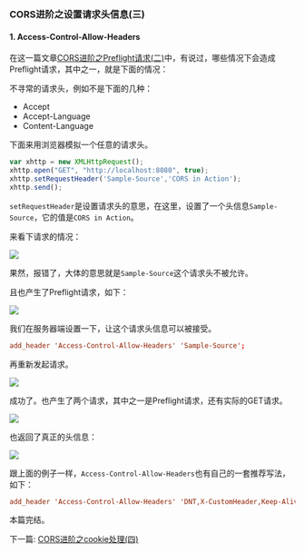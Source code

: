 ### CORS进阶之设置请求头信息(三)

#### 1. Access-Control-Allow-Headers

在这一篇文章[CORS进阶之Preflight请求(二)](http://www.rails365.net/articles/cors-jin-jie-zhi-preflight-qing-qiu-er)中，有说过，哪些情况下会造成Preflight请求，其中之一，就是下面的情况：

不寻常的请求头，例如不是下面的几种：

* Accept
* Accept-Language
* Content-Language

下面来用浏览器模拟一个任意的请求头。

``` javascript
var xhttp = new XMLHttpRequest();
xhttp.open("GET", "http://localhost:8080", true);
xhttp.setRequestHeader('Sample-Source','CORS in Action');
xhttp.send();
```

`setRequestHeader`是设置请求头的意思，在这里，设置了一个头信息`Sample-Source`，它的值是`CORS in Action`。

来看下请求的情况：

![](http://aliyun.rails365.net/uploads/photo/image/114/preview_2016/5405db86c78d4d975fe9950a8ecf5db8.png)

果然，报错了，大体的意思就是`Sample-Source`这个请求头不被允许。

且也产生了Preflight请求，如下：

![](http://aliyun.rails365.net/uploads/photo/image/115/preview_2016/46e77f7762c35421ad703046b6463c1b.png)

我们在服务器端设置一下，让这个请求头信息可以被接受。

``` conf
add_header 'Access-Control-Allow-Headers' 'Sample-Source';
```

再重新发起请求。

![](http://aliyun.rails365.net/uploads/photo/image/116/preview_2016/a716ad93cd7d4372146a15b37d43f28e.png)

成功了。也产生了两个请求，其中之一是Preflight请求，还有实际的GET请求。

![](http://aliyun.rails365.net/uploads/photo/image/117/preview_2016/cd7c0e93680218e28315fe03cfc1bade.png)

也返回了真正的头信息：

![](http://aliyun.rails365.net/uploads/photo/image/118/preview_2016/8b67facc02592f4ac252e4a4691129dc.png)

跟上面的例子一样，`Access-Control-Allow-Headers`也有自己的一套推荐写法，如下：

``` conf
add_header 'Access-Control-Allow-Headers' 'DNT,X-CustomHeader,Keep-Alive,User-Agent,X-Requested-With,If-Modified-Since,Cache-Control,Content-Type,Sample-Source';
```

本篇完结。

下一篇: [CORS进阶之cookie处理(四)](https://github.com/yinsigan/cors-book/blob/master/cors-jin-jie-zhi-cookie-chu-li-si.md)

